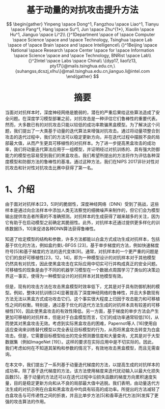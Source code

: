 <h1 align="center">基于动量的对抗攻击提升方法</h1>

$$
\begin{gather}
Yinpeng \space Dong^1, Fangzhou \space Liao^1, Tianyu \space Pang^1, Hang \space Su^1, Jun \space Zhu^{1*}, Xiaolin \space Hu^1, Jianguo \space Li^2\\
{}^1Department \space of \space Computer \space Science \space and \space Technology, Tsinghua \space Lab \space of \space Brain \space and \space Intelligence\\
{}^1Beijing \space National \space Research \space Center \space for \space Information \space Science \space and \space Technology, BNRist \space Lab\\
{}^2Intel \space Labs \space China\\
\{dyp17, liaofz13, pty17\}@mails.tsinghua.edu.cn,\{suhangss,dcszj,xlhu\}@mail.tsinghua.edu.cn,jianguo.li@intel.com
\end{gather}
$$

<h1 align="center">摘要</h1>

​		当面对对抗样本时，深度神经网络是脆弱的，潜在的严重后果给这些算法造成了安全问题。在深度学习模型部署之前，对抗攻击是一种评估它们鲁棒性的重要代表。然而，大多数已有的对抗攻击只能以较低的成功率欺骗黑盒模型。为了解决这个问题，我们提出了一大类基于动量的迭代算法来增强对抗攻击。通过将动量项整合到攻击的迭代过程中，我们的方法可以稳定更新方向，并在迭代过程中摆脱不良的局部最大值，从而产生更具可移植性的对抗样本。为了进一步提高黑盒攻击的成功率，我们将动量迭代算法应用于一组模型，并证明经过对抗训练的、具有强大防御能力的模型也容易受到我们的黑盒攻击。我们希望所提出的方法将作为评估各种深度模型和防御方法的鲁棒性的基准。通过这种方法，我们在NIPS 2017非针对性对抗攻击和针对性对抗攻击比赛中获得了第一名。

# 1、介绍

​		由于面对对抗样本[23，5]时的脆弱性，深度神经网络（DNN）受到了挑战，这些样本是通过向合法样本中添加人类无法察觉的细微噪声来制作的，但它们会为模型输出提供攻击者所需的不准确预测。对抗样本的生成获得了越来越多的关注，因为它有助于在启动模型之前确定其脆弱性。此外，对抗样本还通过提供更多样化的训练数据[5，10]来促进各种DNN算法获得鲁棒性。

​		知道了给定模型的结构和参数，许多方法都能以白盒方式成功生成对抗样本，包括基于优化的方法，例如盒约束L-BFGS [23]，基于单步梯度的方法，例如快速梯度符号[5]和基于梯度的方法的迭代变体[9]。通常，对抗样本的一个更严重的问题是它们的良好可移植性[23，12，14]，即为一种模型设计的对抗样本对于其他模型仍然具有对抗性，因此使黑盒攻击在实际应用中切实可行并构成真正的安全问题。可移植性的现象是由于不同的机器学习模型在一个数据点周围学习了类似的决策边界这一事实，使得为一种模型设计的对抗样本对其他模型有效。

​		但是，现有的攻击方法在攻击黑盒模型时效率低下，尤其是对于具有防御机制的模型。例如，整体对抗训练[24]显著提高了深度神经网络的鲁棒性，并且大多数现有方法无法以黑盒方式成功攻击它们。这个事实很大程度上归因于攻击能力和可移植性之间的权衡。特别是，通过基于优化的迭代方法生成的对抗样本具有较差的可移植性[10]，因此使黑盒攻击的有效性降低。另一方面，基于梯度的单步方法会产生更加可移植的对抗样本，但是对于白盒模型而言，它们的成功率通常较低[10]，从而使其对黑盒攻击无效。考虑到实际黑盒攻击的困难，Papernot等人 [16]使用自适应查询来训练替代模型以完全表征目标模型的行为，从而将黑盒攻击转变为白盒攻击。但是，它需要目标模型给出的完全预测置信度和大量查询，尤其是对于大型数据集（例如ImageNet [19]）。这样的要求在实际应用中是不切实际的。因此，我们考虑如何在不知道其架构和参数的情况下，有效地攻击黑盒模型，而且无需查询。

​		在本文中，我们提出了一系列基于动量迭代梯度的方法，以提高生成的对抗样本的成功率。除了基于迭代梯度的方法，该方法使用梯度来迭代扰动输入以最大化损失函数[5]，基于动量的方法还可以在迭代过程中沿损失函数的梯度方向累积速度矢量，目的是稳定更新方向和从不良的局部最大值中逃脱。我们表明，由动量迭代方法生成的对抗示例在白盒和黑盒攻击中均具有较高的成功率。所提出的方法减轻了白盒攻击与可传递性之间的折衷，并且比单步方法[5]和香草迭代方法[9]发挥了更强的攻击算法的作用。

